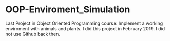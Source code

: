 # OOP-Enviroment_Simulation
Last Project in Object Oriented Programming course: Implement a working enviroment with animals and plants. I did this project in February 2019. I did not use Github back then.
